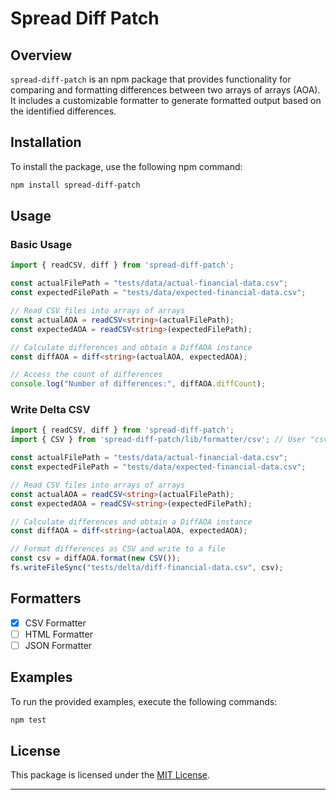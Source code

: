# Spread Diff Patch

## Overview

`spread-diff-patch` is an npm package that provides functionality for comparing and formatting differences between two arrays of arrays (AOA). It includes a customizable formatter to generate formatted output based on the identified differences.

## Installation

To install the package, use the following npm command:

```bash
npm install spread-diff-patch
```

## Usage

### Basic Usage

```typescript
import { readCSV, diff } from 'spread-diff-patch';

const actualFilePath = "tests/data/actual-financial-data.csv";
const expectedFilePath = "tests/data/expected-financial-data.csv";

// Read CSV files into arrays of arrays
const actualAOA = readCSV<string>(actualFilePath);
const expectedAOA = readCSV<string>(expectedFilePath);

// Calculate differences and obtain a DiffAOA instance
const diffAOA = diff<string>(actualAOA, expectedAOA);

// Access the count of differences
console.log("Number of differences:", diffAOA.diffCount);
```

### Write Delta CSV

```typescript
import { readCSV, diff } from 'spread-diff-patch';
import { CSV } from 'spread-diff-patch/lib/formatter/csv'; // User "csv.js" for JS

const actualFilePath = "tests/data/actual-financial-data.csv";
const expectedFilePath = "tests/data/expected-financial-data.csv";

// Read CSV files into arrays of arrays
const actualAOA = readCSV<string>(actualFilePath);
const expectedAOA = readCSV<string>(expectedFilePath);

// Calculate differences and obtain a DiffAOA instance
const diffAOA = diff<string>(actualAOA, expectedAOA);

// Format differences as CSV and write to a file
const csv = diffAOA.format(new CSV());
fs.writeFileSync("tests/delta/diff-financial-data.csv", csv);
```

## Formatters

- [x] CSV Formatter
- [ ] HTML Formatter
- [ ] JSON Formatter

## Examples

To run the provided examples, execute the following commands:

```bash
npm test
```

## License

This package is licensed under the [MIT License](LICENSE).

---